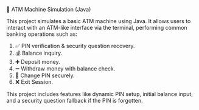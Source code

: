 🏦 ATM Machine Simulation (Java)

This project simulates a basic ATM machine using Java. It allows users to interact with an ATM-like interface via the terminal, performing common banking operations such as:
1. ✅ PIN verification & security question recovery.
2. 💰 Balance inquiry.
3. ➕ Deposit money.
4. ➖ Withdraw money with balance check.
5. 🔏 Change PIN securely.
6. ❌ Exit Session.

This project includes features like dynamic PIN setup, initial balance input, and a security question fallback if the PIN is forgotten.
